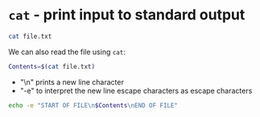 # `cat` - print input to standard output

```bash
cat file.txt
```

We can also read the file using `cat`:

```bash
Contents=$(cat file.txt)
```

- "\n" prints a new line character
- "-e" to interpret the new line escape characters as escape characters

```bash
echo -e "START OF FILE\n$Contents\nEND OF FILE"
```